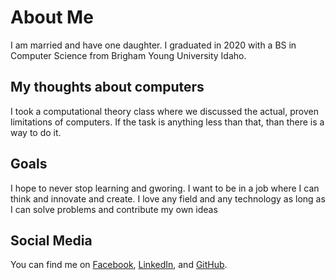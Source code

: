 # About Me
I am married and have one daughter. I graduated in 2020 with a BS in Computer
Science from Brigham Young University Idaho. 

## My thoughts about computers

I took a computational theory class where we discussed the actual, proven
limitations of computers. If the task is anything less than that, than there
is a way to do it.

## Goals

I hope to never stop learning and gworing. I want to be in a job where I can
think and innovate and create. I love any field and any technology as long
as I can solve problems and contribute my own ideas

## Social Media

You can find me on [Facebook](https://www.facebook.com/bradenpr), 
[LinkedIn](https://www.linkedin.com/in/bradenrice/),
and [GitHub](https://github.com/bradenrice).